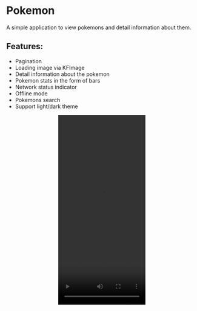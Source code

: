 # Pokemon
A simple application to view pokemons and detail information about them.

## Features:
- Pagination
- Loading image via KFImage
- Detail information about the pokemon
- Pokemon stats in the form of bars
- Network status indicator
- Offline mode
- Pokemons search
- Support light/dark theme

<div align="center">

<video src="https://github.com/undertaker28/Pokemon/assets/69767713/e56e908a-9dd4-436c-9b85-f5d556566539" width="230" height="500">
    
</div>
